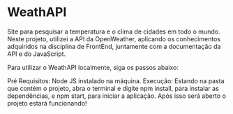 # WeathAPI
Site para pesquisar a temperatura e o clima de cidades em todo o mundo. Neste projeto, utilizei a API da OpenWeather, aplicando os conhecimentos adquiridos na disciplina de FrontEnd, juntamente com a documentação da API e do JavaScript.

Para utilizar o WeathAPI localmente, siga os passos abaixo:

Pré Requisitos:
Node JS instalado na máquina.
Execução:
Estando na pasta que contém o projeto, abra o terminal e digite npm install, para instalar as dependências, e npm start, para iniciar a aplicação.
Após isso será aberto o projeto estará funcionando!
